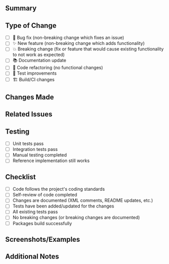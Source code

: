 ## Summary
<!-- Provide a brief description of your changes -->

## Type of Change
<!-- Mark the relevant option with an "x" -->
- [ ] 🐛 Bug fix (non-breaking change which fixes an issue)
- [ ] ✨ New feature (non-breaking change which adds functionality)
- [ ] 💥 Breaking change (fix or feature that would cause existing functionality to not work as expected)
- [ ] 📚 Documentation update
- [ ] 🔧 Code refactoring (no functional changes)
- [ ] 🧪 Test improvements
- [ ] 🏗️ Build/CI changes

## Changes Made
<!-- Describe the changes you made in detail -->

## Related Issues
<!-- Link to any related issues using "Fixes #123" or "Closes #123" -->

## Testing
<!-- Describe how you tested your changes -->
- [ ] Unit tests pass
- [ ] Integration tests pass
- [ ] Manual testing completed
- [ ] Reference implementation still works

## Checklist
<!-- Mark completed items with an "x" -->
- [ ] Code follows the project's coding standards
- [ ] Self-review of code completed
- [ ] Changes are documented (XML comments, README updates, etc.)
- [ ] Tests have been added/updated for the changes
- [ ] All existing tests pass
- [ ] No breaking changes (or breaking changes are documented)
- [ ] Packages build successfully

## Screenshots/Examples
<!-- If applicable, add screenshots or code examples showing your changes -->

## Additional Notes
<!-- Any additional information that reviewers should know -->
